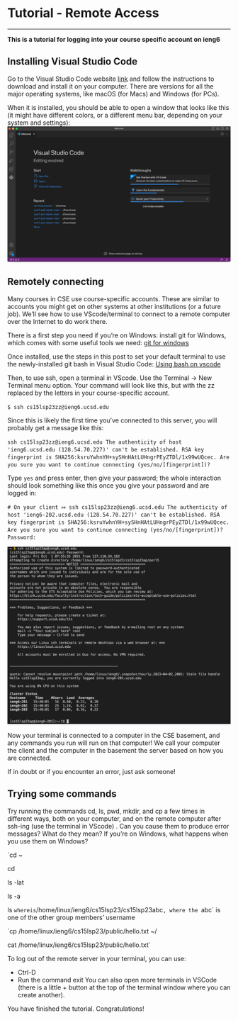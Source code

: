 # Tutorial - Remote Access
---
**This is a tutorial for logging into your course specific account on ieng6**

## Installing Visual Studio Code
Go to the Visual Studio Code website [link](https://code.visualstudio.com/) and 
follow the instructions to download and install it on your computer. There are
versions for all the major operating systems, like macOS (for Macs) and Windows (for PCs).

When it is installed, you should be able to open a window that looks 
like this (it might have different colors, or a different menu bar, depending on your system and settings):
![Image](vscode.png)

## Remotely connecting
Many courses in CSE use course-specific accounts. These are similar to accounts you might
get on other systems at other institutions (or a future job). We’ll see how to use VScode/terminal
to connect to a remote computer over the Internet to do work there.

There is a first step you need if you’re on Windows: install git for Windows, which comes with some useful tools we need:
[git for windows](https://gitforwindows.org/)

Once installed, use the steps in this post to set your default terminal to use the newly-installed git bash in Visual Studio Code:
[Using bash on vscode](https://stackoverflow.com/questions/42606837/how-do-i-use-bash-on-windows-from-the-visual-studio-code-integrated-terminal/50527994#50527994)

Then, to use ssh, open a terminal in VScode. Use the Terminal → New Terminal menu option. Your command will look like this, but with the zz replaced by the letters in your course-specific account.

`$ ssh cs15lsp23zz@ieng6.ucsd.edu`

Since this is likely the first time you’ve connected to this server, you will probably get a message like this:

`ssh cs15lsp23zz@ieng6.ucsd.edu
The authenticity of host 'ieng6.ucsd.edu (128.54.70.227)' can't be established.
RSA key fingerprint is SHA256:ksruYwhnYH+sySHnHAtLUHngrPEyZTDl/1x99wUQcec.
Are you sure you want to continue connecting (yes/no/[fingerprint])?`


Type `yes` and press enter, then give your password; the whole interaction should look something like this once you give your password and are logged in:

`# On your client
⤇ ssh cs15lsp23zz@ieng6.ucsd.edu
The authenticity of host 'ieng6-202.ucsd.edu (128.54.70.227)' can't be established.
RSA key fingerprint is SHA256:ksruYwhnYH+sySHnHAtLUHngrPEyZTDl/1x99wUQcec.
Are you sure you want to continue connecting (yes/no/[fingerprint])? 
Password: `

![Image](remote_connection.png)

Now your terminal is connected to a computer in the CSE basement, and any commands you run will run on that computer! We call your computer the client and the computer in the basement the server based on how you are connected.

If in doubt or if you encounter an error, just ask someone!

## Trying some commands
Try running the commands cd, ls, pwd, mkdir, and cp a few times in different ways, both on your computer, 
and on the remote computer after ssh-ing (use the terminal in VScode) . Can you cause them to produce error 
messages? What do they mean? If you’re on Windows, what happens when you use them on Windows?

`cd ~

cd

ls -lat

ls -a

ls <directory>` where `<directory>` is `/home/linux/ieng6/cs15lsp23/cs15lsp23abc`, where the `abc` is one of the other group members’ username

`cp /home/linux/ieng6/cs15lsp23/public/hello.txt ~/

cat /home/linux/ieng6/cs15lsp23/public/hello.txt`

To log out of the remote server in your terminal, you can use:
* Ctrl-D
* Run the command exit
You can also open more terminals in VSCode (there is a little + button at the top of the terminal window where you can create another).

You have finished the tutorial. Congratulations!
